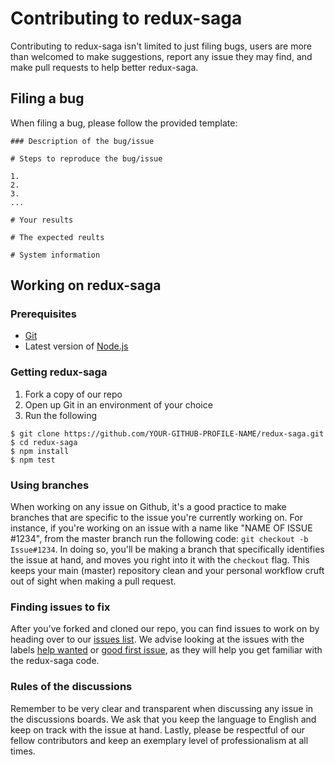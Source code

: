 # Contributing to redux-saga
Contributing to redux-saga isn't limited to just filing bugs, users are more than welcomed to make suggestions, report any issue they may find, and make pull requests to help better redux-saga.

## Filing a bug
When filing a bug, please follow the provided template:

```
### Description of the bug/issue

# Steps to reproduce the bug/issue

1.
2.
3.
...

# Your results

# The expected reults

# System information
```

## Working on redux-saga
### Prerequisites
* [Git](https://git-scm.com/)
* Latest version of [Node.js](https://nodejs.org/en/)

### Getting redux-saga
1. Fork a copy of our repo
2. Open up Git in an environment of your choice
3. Run the following

```
$ git clone https://github.com/YOUR-GITHUB-PROFILE-NAME/redux-saga.git
$ cd redux-saga
$ npm install
$ npm test
```

### Using branches
When working on any issue on Github, it's a good practice to make branches that are specific to the issue you're currently working on. For instance, if you're working on an issue with a name like "NAME OF ISSUE #1234", from the master branch run the following code: `git checkout -b Issue#1234`. In doing so, you'll be making a branch that specifically identifies the issue at hand, and moves you right into it with the `checkout` flag. This keeps your main (master) repository clean and your personal workflow cruft out of sight when making a pull request. 

### Finding issues to fix
After you've forked and cloned our repo, you can find issues to work on by heading over to our [issues list](https://github.com/redux-saga/redux-saga/issues). We advise looking at the issues with the labels [help wanted](https://github.com/redux-saga/redux-saga/issues?q=is%3Aissue+is%3Aopen+label%3A%22help+wanted%22) or [good first issue](https://github.com/redux-saga/redux-saga/issues?q=is%3Aissue+is%3Aopen+label%3A%22good+first+issue%22), as they will help you get familiar with the redux-saga code. 

### Rules of the discussions
Remember to be very clear and transparent when discussing any issue in the discussions boards. We ask that you keep the language to English and keep on track with the issue at hand. Lastly, please be respectful of our fellow contributors and keep an exemplary level of professionalism at all times.  